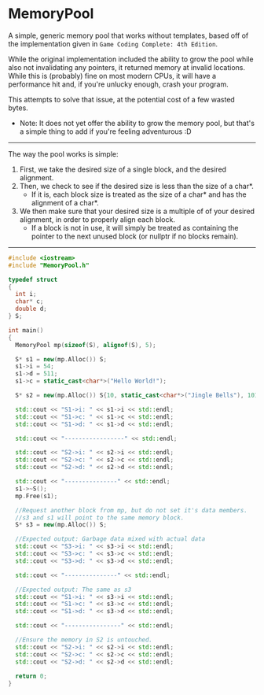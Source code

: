 # MemoryPool
A simple, generic memory pool that works without templates, based off of the implementation given in `Game Coding Complete: 4th Edition`. 

While the original implementation included the ability to grow the pool while also not invalidating any pointers, 
it returned memory at invalid locations. While this is (probably) fine on most modern CPUs, it will have a performance hit
and, if you're unlucky enough, crash your program. 

This attempts to solve that issue, at the potential cost of a few wasted bytes.
  
* Note: It does not yet offer the ability to grow the memory pool, but that's a simple thing to add if you're feeling adventurous :D

---
The way the pool works is simple:

1. First, we take the desired size of a single block, and the desired alignment.
2. Then, we check to see if the desired size is less than the size of a char*. 
   * If it is, each block size is treated as the size of a char* and has the alignment of a char*.
3. We then make sure that your desired size is a multiple of of your desired alignment, in order to properly align each block.
   * If a block is not in use, it will simply be treated as containing the pointer to the next unused block (or nullptr if no blocks remain).

---

```c++
#include <iostream>
#include "MemoryPool.h"

typedef struct
{
  int i;
  char* c;
  double d;
} S;

int main()
{
  MemoryPool mp(sizeof(S), alignof(S), 5);

  S* s1 = new(mp.Alloc()) S;
  s1->i = 54;
  s1->d = 511;
  s1->c = static_cast<char*>("Hello World!");

  S* s2 = new(mp.Alloc()) S{10, static_cast<char*>("Jingle Bells"), 101010.0};

  std::cout << "S1->i: " << s1->i << std::endl;
  std::cout << "S1->c: " << s1->c << std::endl;
  std::cout << "S1->d: " << s1->d << std::endl;

  std::cout << "-----------------" << std::endl;

  std::cout << "S2->i: " << s2->i << std::endl;
  std::cout << "S2->c: " << s2->c << std::endl;
  std::cout << "S2->d: " << s2->d << std::endl;

  std::cout << "---------------" << std::endl;
  s1->~S();
  mp.Free(s1);

  //Request another block from mp, but do not set it's data members.
  //s3 and s1 will point to the same memory block.
  S* s3 = new(mp.Alloc()) S;

  //Expected output: Garbage data mixed with actual data
  std::cout << "S3->i: " << s3->i << std::endl;
  std::cout << "S3->c: " << s3->c << std::endl;
  std::cout << "S3->d: " << s3->d << std::endl;

  std::cout << "---------------" << std::endl;

  //Expected output: The same as s3
  std::cout << "S1->i: " << s3->i << std::endl;
  std::cout << "S1->c: " << s3->c << std::endl;
  std::cout << "S1->d: " << s3->d << std::endl;

  std::cout << "----------------" << std::endl;

  //Ensure the memory in S2 is untouched.
  std::cout << "S2->i: " << s2->i << std::endl;
  std::cout << "S2->c: " << s2->c << std::endl;
  std::cout << "S2->d: " << s2->d << std::endl;
  
  return 0;
}
```
